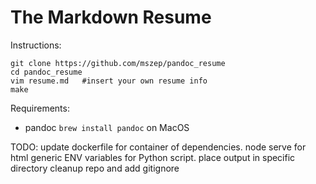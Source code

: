 The Markdown Resume
===================

Instructions:

    git clone https://github.com/mszep/pandoc_resume
    cd pandoc_resume
    vim resume.md   #insert your own resume info
    make

Requirements:

 * pandoc `brew install pandoc` on MacOS
 
 TODO: 
 update dockerfile for container of dependencies. 
 node serve for html
 generic ENV variables for Python script. 
 place output in specific directory
 cleanup repo and add gitignore
